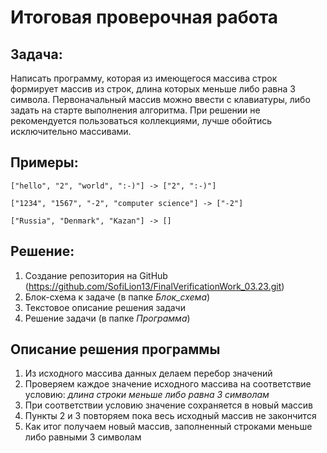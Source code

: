 # Итоговая проверочная работа

## **Задача:**
Написать программу, которая из имеющегося массива строк формирует массив из строк, длина которых меньше либо равна 3 символа.
Первоначальный массив можно ввести с клавиатуры, либо задать на старте выполнения алгоритма. При решении не рекомендуется пользоваться коллекциями, лучше обойтись исключительно массивами.
## **Примеры:**
```
["hello", "2", "world", ":-)"] -> ["2", ":-)"]

["1234", "1567", "-2", "computer science"] -> ["-2"]

["Russia", "Denmark", "Kazan"] -> []
```

## **Решение:**
1. Создание репозитория на GitHub (https://github.com/SofiLion13/FinalVerificationWork_03.23.git)
2. Блок-схема к задаче (в папке *Блок_схема*)
3. Текстовое описание решения задачи
4. Решение задачи (в папке *Программа*)

## **Описание решения программы**
1. Из исходного массива данных делаем перебор значений
2. Проверяем каждое значение исходного массива на соответствие условию: *длина строки меньше либо равна 3 символам*
3. При соответствии условию значение сохраняется в новый массив
4. Пункты 2 и 3 повторяем пока весь исходный массив не закончится
5. Как итог получаем новый массив, заполненный строками меньше либо равными 3 символам